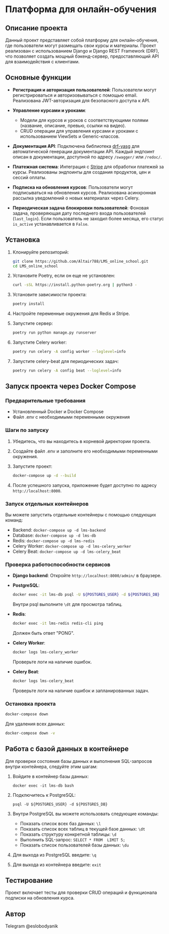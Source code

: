 # Платформа для онлайн-обучения

## Описание проекта

Данный проект представляет собой платформу для онлайн-обучения, где пользователи могут размещать свои курсы и материалы. Проект реализован с использованием Django и Django REST Framework (DRF), что позволяет создать мощный бэкенд-сервер, предоставляющий API для взаимодействия с клиентами.

## Основные функции

- **Регистрация и авторизация пользователей**: Пользователи могут регистрироваться и авторизовываться с помощью email. Реализована JWT-авторизация для безопасного доступа к API.
  
- **Управление курсами и уроками**:
  - Модели для курсов и уроков с соответствующими полями (название, описание, превью, ссылки на видео).
  - CRUD операции для управления курсами и уроками с использованием ViewSets и Generic-классов.
  
- **Документация API**: Подключена библиотека [drf-yasg](https://drf-yasg.readthedocs.io/en/stable/) для автоматической генерации документации API. Каждый эндпоинт описан в документации, доступной по адресу `/swagger/` или `/redoc/`.

- **Платежная система**: Интеграция с [Stripe](https://stripe.com/docs/api) для обработки платежей за курсы. Реализованы эндпоинты для создания продуктов, цен и сессий оплаты.

- **Подписка на обновления курсов**: Пользователи могут подписываться на обновления курсов. Реализована асинхронная рассылка уведомлений о новых материалах через Celery.

- **Периодическая задача блокировки пользователей**: Фоновая задача, проверяющая дату последнего входа пользователей (`last_login`). Если пользователь не заходил более месяца, его статус `is_active` устанавливается в `False`.

## Установка

1. Клонируйте репозиторий:
   ```bash
   git clone https://github.com/Altair788/LMS_online_school.git
   cd LMS_online_school
   ```

2. Установите Poetry, если он еще не установлен:
   ```bash
   curl -sSL https://install.python-poetry.org | python3 -
   ```

3. Установите зависимости проекта:
   ```bash
   poetry install
   ```

4. Настройте переменные окружения для Redis и Stripe.

5. Запустите сервер:
   ```bash
   poetry run python manage.py runserver
   ```

6. Запустите Celery worker:
   ```bash
   poetry run celery -A config worker --loglevel=info
   ```

7. Запустите celery-beat для периодических задач:
   ```bash
   poetry run celery -A config beat --loglevel=info
   ```

## Запуск проекта через Docker Compose

### Предварительные требования

- Установленный Docker и Docker Compose
- Файл .env с необходимыми переменными окружения

### Шаги по запуску

1. Убедитесь, что вы находитесь в корневой директории проекта.

2. Создайте файл .env и заполните его необходимыми переменными окружения.

3. Запустите проект:
   ```bash
   docker-compose up -d --build
   ```

4. После успешного запуска, приложение будет доступно по адресу `http://localhost:8000`.

### Запуск отдельных контейнеров

Вы можете запустить отдельные контейнеры с помощью следующих команд:

- Backend: `docker-compose up -d lms-backend`
- Database: `docker-compose up -d lms-db`
- Redis: `docker-compose up -d lms-redis`
- Celery Worker: `docker-compose up -d lms-celery_worker`
- Celery Beat: `docker-compose up -d lms-celery_beat`

### Проверка работоспособности сервисов

- **Django backend**: 
  Откройте `http://localhost:8000/admin/` в браузере.

- **PostgreSQL**: 
  ```bash
  docker exec -it lms-db psql -U ${POSTGRES_USER} -d ${POSTGRES_DB}
  ```
  Внутри psql выполните `\dt` для просмотра таблиц.

- **Redis**: 
  ```bash
  docker exec -it lms-redis redis-cli ping
  ```
  Должен быть ответ "PONG".

- **Celery Worker**: 
  ```bash
  docker logs lms-celery_worker
  ```
  Проверьте логи на наличие ошибок.

- **Celery Beat**: 
  ```bash
  docker logs lms-celery_beat
  ```
  Проверьте логи на наличие ошибок и запланированных задач.

### Остановка проекта

```bash
docker-compose down
```

Для удаления всех данных:
```bash
docker-compose down -v
```

## Работа с базой данных в контейнере

Для проверки состояния базы данных и выполнения SQL-запросов внутри контейнера, следуйте этим шагам:

1. Войдите в контейнер базы данных:
   ```
   docker exec -it lms-db bash
   ```

2. Подключитесь к PostgreSQL:
   ```
   psql -U ${POSTGRES_USER} -d ${POSTGRES_DB}
   ```

3. Внутри PostgreSQL вы можете использовать следующие команды:

   - Показать список всех баз данных: `\l`
   - Показать список всех таблиц в текущей базе данных: `\dt`
   - Показать структуру конкретной таблицы: `\d `
   - Выполнить SQL-запрос: `SELECT * FROM  LIMIT 5;`
   - Показать список пользователей базы данных: `\du`

4. Для выхода из PostgreSQL введите: `\q`

5. Для выхода из контейнера введите: `exit`

## Тестирование

Проект включает тесты для проверки CRUD операций и функционала подписки на обновления курса.

## Автор
Telegram @eslobodyanik
